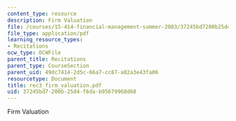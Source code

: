 ```yaml
---
content_type: resource
description: Firm Valuation
file: /courses/15-414-financial-management-summer-2003/37245bd7200b25d4f6dab95679968d68_rec3_firm_valuation.pdf
file_type: application/pdf
learning_resource_types:
- Recitations
ocw_type: OCWFile
parent_title: Recitations
parent_type: CourseSection
parent_uid: 49dc7414-2d5c-66a7-cc87-a82a3e43fa06
resourcetype: Document
title: rec3_firm_valuation.pdf
uid: 37245bd7-200b-25d4-f6da-b95679968d68
---
```

Firm Valuation

